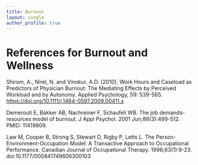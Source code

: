 ```yaml
---
title: Burnout
layout: single
author_profile: true
---
```


# References for Burnout and Wellness

Shirom, A., Nirel, N. and Vinokur, A.D. (2010), Work Hours and Caseload as Predictors of Physician Burnout: The Mediating Effects by Perceived Workload and by Autonomy. Applied Psychology, 59: 539-565. https://doi.org/10.1111/j.1464-0597.2009.00411.x

Demerouti E, Bakker AB, Nachreiner F, Schaufeli WB. The job demands-resources model of burnout. J Appl Psychol. 2001 Jun;86(3):499-512. PMID: 11419809.

Law M, Cooper B, Strong S, Stewart D, Rigby P, Letts L. The Person-Environment-Occupation Model: A Transactive Approach to Occupational Performance. Canadian Journal of Occupational Therapy. 1996;63(1):9-23. doi:10.1177/000841749606300103


